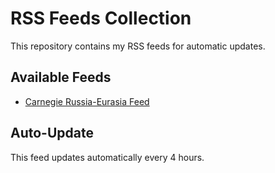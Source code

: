 # RSS Feeds Collection

This repository contains my RSS feeds for automatic updates.

## Available Feeds
- [Carnegie Russia-Eurasia Feed](carnegie_feed.xml)

## Auto-Update
This feed updates automatically every 4 hours.

